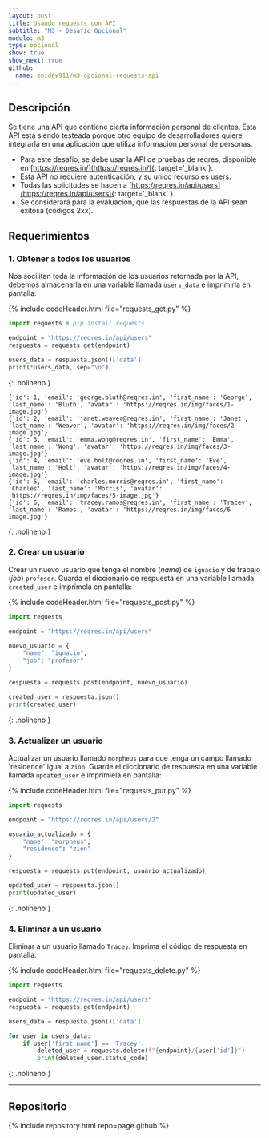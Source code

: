```yaml
---
layout: post
title: Usando requests con API
subtitle: "M3 - Desafío Opcional"
modulo: m3
type: opcional
show: true
show_next: true
github:
  name: enidev911/m3-opcional-requests-api
---
```


## Descripción

Se tiene una API que contiene cierta información personal de clientes. Esta API está siendo testeada porque otro equipo de desarrolladores quiere integrarla en una aplicación que utiliza información personal de personas.

- Para este desafío, se debe usar la API de pruebas de reqres, disponible en [https://reqres.in/](https://reqres.in/){: target='_blank'}.
- Esta API no requiere autenticación, y su unico recurso es users.
- Todas las solicitudes se hacen a [https://reqres.in/api/users](https://reqres.in/api/users){: target='_blank' }.
- Se considerará para la evaluación, que las respuestas de la API sean exitosa (códigos 2xx).


## Requerimientos


### 1. Obtener a todos los usuarios

Nos socilitan toda la información de los usuarios retornada por la API, debemos almacenarla en una variable llamada `users_data` e imprimirla en pantalla:

{% include codeHeader.html file="requests_get.py" %}
```python
import requests # pip install requests

endpoint = "https://reqres.in/api/users"
respuesta = requests.get(endpoint)

users_data = respuesta.json()['data']
print(*users_data, sep="\n")
```
{: .nolineno }


```plaintext
{'id': 1, 'email': 'george.bluth@reqres.in', 'first_name': 'George', 'last_name': 'Bluth', 'avatar': 'https://reqres.in/img/faces/1-image.jpg'}
{'id': 2, 'email': 'janet.weaver@reqres.in', 'first_name': 'Janet', 'last_name': 'Weaver', 'avatar': 'https://reqres.in/img/faces/2-image.jpg'}
{'id': 3, 'email': 'emma.wong@reqres.in', 'first_name': 'Emma', 'last_name': 'Wong', 'avatar': 'https://reqres.in/img/faces/3-image.jpg'}
{'id': 4, 'email': 'eve.holt@reqres.in', 'first_name': 'Eve', 'last_name': 'Holt', 'avatar': 'https://reqres.in/img/faces/4-image.jpg'}
{'id': 5, 'email': 'charles.morris@reqres.in', 'first_name': 'Charles', 'last_name': 'Morris', 'avatar': 'https://reqres.in/img/faces/5-image.jpg'}
{'id': 6, 'email': 'tracey.ramos@reqres.in', 'first_name': 'Tracey', 'last_name': 'Ramos', 'avatar': 'https://reqres.in/img/faces/6-image.jpg'}
```
{: .nolineno }

### 2. Crear un usuario

Crear un nuevo usuario que tenga el nombre (*name*) de `ignacio` y de trabajo (*job*) `profesor`. Guarda el diccionario de respuesta en una variable llamada `created_user` e imprímela en pantalla:

{% include codeHeader.html file="requests_post.py" %}
```python
import requests

endpoint = "https://reqres.in/api/users"

nuevo_usuario = {
	"name": "ignacio",
	"job": "profesor"
}

respuesta = requests.post(endpoint, nuevo_usuario)

created_user = respuesta.json()
print(created_user)
```
{: .nolineno }


### 3. Actualizar un usuario

Actualizar un usuario llamado `morpheus` para que tenga un campo llamado 'residence' igual a `zion`. Guarde el diccionario de respuesta en una variable llamada `updated_user` e imprímiela en pantalla:

{% include codeHeader.html file="requests_put.py" %}
```python
import requests

endpoint = "https://reqres.in/api/users/2"

usuario_actualizado = {
	"name": "morpheus",
	"residence": "zion"
}

respuesta = requests.put(endpoint, usuario_actualizado)

updated_user = respuesta.json()
print(updated_user)
```
{: .nolineno }

### 4. Eliminar a un usuario

Eliminar a un usuario llamado `Tracey`. Imprima el código de respuesta en pantalla:

{% include codeHeader.html file="requests_delete.py" %}
```python
import requests

endpoint = "https://reqres.in/api/users"
respuesta = requests.get(endpoint)

users_data = respuesta.json()['data']

for user in users_data:
    if user['first_name'] == 'Tracey':
        deleted_user = requests.delete(f"{endpoint}/{user['id']}")
        print(deleted_user.status_code)
```
{: .nolineno }

---

## Repositorio

{% include repository.html repo=page.github %}